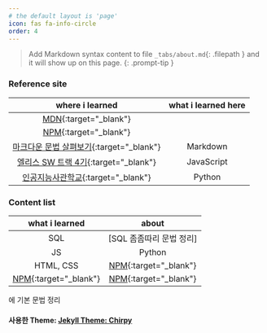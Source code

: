```yaml
---
# the default layout is 'page'
icon: fas fa-info-circle
order: 4
---
```


> Add Markdown syntax content to file `_tabs/about.md`{: .filepath } and it will show up on this page.
> {: .prompt-tip }

### Reference site

|                                                                                         where i learned                                                                                         | what i learned here |
| :---------------------------------------------------------------------------------------------------------------------------------------------------------------------------------------------: | :-----------------: |
|                                                                   [MDN](https://developer.mozilla.org/ko/){:target="\_blank"}                                                                   |                     |
|                                                                        [NPM](https://www.npmjs.com/){:target="\_blank"}                                                                         |                     |
| [마크다운 문법 살펴보기](https://docs.github.com/en/get-started/writing-on-github/getting-started-with-writing-and-formatting-on-github/basic-writing-and-formatting-syntax){:target="\_blank"} |      Markdown       |
|                                                                [엘리스 SW 트랙 4기](https://elice.training/){:target="\_blank"}                                                                 |     JavaScript      |
|                                                                [인공지능사관학교](https://gj-aischool.or.kr/){:target="\_blank"}                                                                |       Python        |

### Content list

|                  what i learned                  |                      about                       |
| :----------------------------------------------: | :----------------------------------------------: |
|                       SQL                        |             [SQL 좀좀따리 문법 정리]             |
|                        JS                        |                      Python                      |
|                    HTML, CSS                     | [NPM](https://www.npmjs.com/){:target="\_blank"} |
| [NPM](https://www.npmjs.com/){:target="\_blank"} | [NPM](https://www.npmjs.com/){:target="\_blank"} |

에 기본 문법 정리

#### 사용한 Theme: [Jekyll Theme: Chirpy](https://github.com/leekh8/leekh8.github.io/blob/main/Chirpy-README.md)
